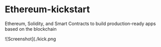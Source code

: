 # Ethereum-kickstart

 Ethereum, Solidity, and Smart Contracts to build production-ready apps based on the blockchain
 
 ![Screenshot](./kick.png
